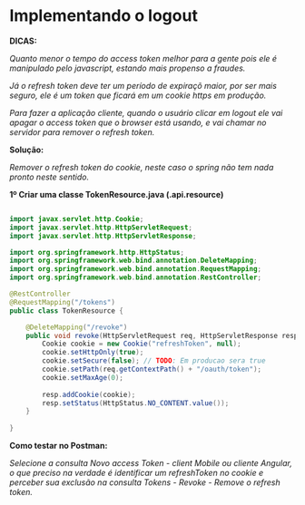 # Implementando o logout

**DICAS:**

*Quanto menor o tempo do access token melhor para a gente pois ele é manipulado pelo javascript, estando mais propenso a fraudes.*

*Já o refresh token deve ter um período de expiraçõ maior, por ser mais seguro, ele é um token que ficará em um cookie https em produção.*

*Para fazer a aplicação cliente, quando o usuário clicar em logout ele vai apagar o access token que o browser está usando, e vai chamar no servidor para remover o refresh token.*

**Solução:**

*Remover o refresh token do cookie, neste caso o spring não tem nada pronto neste sentido.*

**1º Criar uma classe TokenResource.java (.api.resource)**

```java

import javax.servlet.http.Cookie;
import javax.servlet.http.HttpServletRequest;
import javax.servlet.http.HttpServletResponse;

import org.springframework.http.HttpStatus;
import org.springframework.web.bind.annotation.DeleteMapping;
import org.springframework.web.bind.annotation.RequestMapping;
import org.springframework.web.bind.annotation.RestController;

@RestController
@RequestMapping("/tokens")
public class TokenResource {

	@DeleteMapping("/revoke")
	public void revoke(HttpServletRequest req, HttpServletResponse resp) {
		Cookie cookie = new Cookie("refreshToken", null);
		cookie.setHttpOnly(true);
		cookie.setSecure(false); // TODO: Em producao sera true
		cookie.setPath(req.getContextPath() + "/oauth/token");
		cookie.setMaxAge(0);
		
		resp.addCookie(cookie);
		resp.setStatus(HttpStatus.NO_CONTENT.value());
	}
	
}
```

**Como testar no Postman:**

*Selecione a consulta Novo access Token - client Mobile ou cliente Angular, o que preciso na verdade é identificar um refreshToken no cookie e perceber sua exclusão na consulta Tokens - Revoke - Remove o refresh token.*